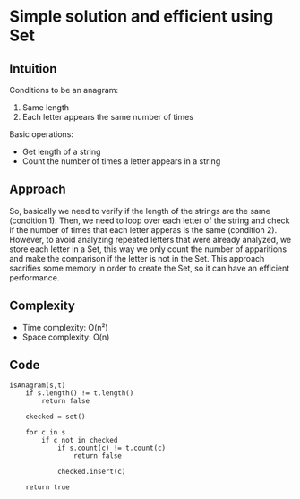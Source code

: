# Simple solution and efficient using Set

## Intuition
Conditions to be an anagram:
1. Same length
2. Each letter appears the same number of times

Basic operations:
- Get length of a string
- Count the number of times a letter appears in a string

## Approach
So, basically we need to verify if the length of the strings are the same (condition 1). Then, we need to loop over each letter of the string and check if the number of times that each letter apperas is the same (condition 2). However, to avoid analyzing repeated letters that were already analyzed, we store each letter in a Set, this way we only count the number of apparitions and make the comparison if the letter is not in the Set. This approach sacrifies some memory in order to create the Set, so it can have an efficient performance.

## Complexity
- Time complexity: O(n²)
- Space complexity: O(n)

## Code
```
isAnagram(s,t)
    if s.length() != t.length()
        return false

    ckecked = set()

    for c in s
        if c not in checked
            if s.count(c) != t.count(c)
                return false
                
            checked.insert(c)
        
    return true
```